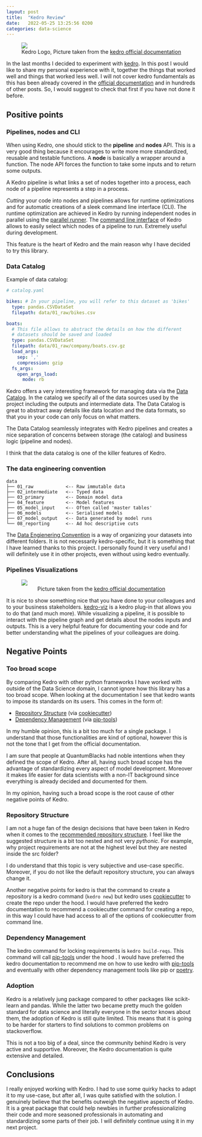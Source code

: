 ```yaml
---
layout: post
title:  "Kedro Review"
date:   2022-05-25 13:25:56 0200
categories: data-science
---
```


<figure>
<img
src="https://kedro.readthedocs.io/en/stable/_images/kedro_icon_no-type_whitebg.svg"
/>
<figcaption style="text-align: center">Kedro Logo, Picture taken from the <a href="https://kedro.readthedocs.io/en/stable/"  target="_blank">kedro official documentation</a></figcaption>
</figure>

In the last months I decided to experiment with [kedro](https://kedro.readthedocs.io/en/stable/#). In this post I would like to share my personal experience with it, together the things that worked well and things that worked less well. I will not cover kedro fundamentals as this has been already covered in the [official documentation](https://kedro.readthedocs.io/en/stable/#) and in hundreds of other posts. So, I would suggest to check that first if you have not done it before.

## Positive points

### Pipelines, nodes and CLI

When using Kedro, one should stick to the **pipeline** and **nodes** API. This is a very good thing because it encourages to write more more standardized, reusable and testable functions. A **node** is basically a wrapper around a function. The node API forces the function to take some inputs and to return some outputs.

A Kedro pipeline is what links a set of nodes together into a process, each node of a pipeline represents a step in a process.

*Cutting* your code into nodes and pipelines allows for runtime optimizations and for automatic creations of a sleek command line interface (CLI). The runtime optimization are achieved in Kedro by running independent nodes in parallel using the [parallel runner](https://kedro.readthedocs.io/en/stable/kedro.runner.ParallelRunner.html). The [command line interface](https://kedro.readthedocs.io/en/stable/development/commands_reference.html?highlight=command%20line) of Kedro allows to easily select which nodes of a pipeline to run. Extremely useful during development.

This feature is the heart of Kedro and the main reason why I have decided to try this library.

### Data Catalog

Example of data catalog:

```yaml
# catalog.yaml

bikes: # In your pipeline, you will refer to this dataset as 'bikes'
  type: pandas.CSVDataSet
  filepath: data/01_raw/bikes.csv

boats:
  # This file allows to abstract the details on how the different
  # datasets should be saved and loaded
  type: pandas.CSVDataSet
  filepath: data/01_raw/company/boats.csv.gz
  load_args:
    sep: ','
    compression: gzip
  fs_args:
    open_args_load:
      mode: rb
```

Kedro offers a very interesting framework for managing data via the [Data Catalog](https://kedro.readthedocs.io/en/stable/data/data_catalog.html). In the catalog we specify all of the data sources used by the project including the outputs and intermediate data. The Data Catalog is great to abstract away details like data location and the data formats, so that you in your code can only focus on what matters.

The Data Catalog seamlessly integrates with Kedro pipelines and creates a nice separation of concerns between storage (the catalog) and business logic (pipeline and nodes).

I think that the data catalog is one of the killer features of Kedro.

### The data engineering convention

```text
data
├── 01_raw            <-- Raw immutable data
├── 02_intermediate   <-- Typed data
├── 03_primary        <-- Domain model data
├── 04_feature        <-- Model features
├── 05_model_input    <-- Often called 'master tables'
├── 06_models         <-- Serialised models
├── 07_model_output   <-- Data generated by model runs
└── 08_reporting      <-- Ad hoc descriptive cuts
```

The [Data Engienering Convention](https://kedro.readthedocs.io/en/0.14.3/06_resources/01_faq.html#what-is-data-engineering-convention) is a way of organizing your datasets into different folders. It is not necessarily kedro-specific, but it is something that I have learned thanks to this project. I personally found it very useful and I will definitely use it in other projects, even without using kedro eventually.

### Pipelines Visualizations

<figure>
<img
src="{{ '/assets/2022-05-15-kedro-review/simple_pipeline.png' | relative_url }}"
/>
<figcaption style="text-align: center">Picture taken from the <a href="https://kedro.readthedocs.io/en/stable/tutorial/create_pipelines.html#visualise-the-pipeline"  target="_blank">kedro official documentation</a></figcaption>
</figure>

It is nice to show something nice that you have done to your colleagues and to your business stakeholders. [kedro-viz](https://github.com/kedro-org/kedro-viz) is a kedro plug-in that allows you to do that (and much more). While visualizing a pipeline, it is possible to interact with the pipeline graph and get details about the nodes inputs and outputs. This is a very helpful feature for documenting your code and for better understanding what the pipelines of your colleagues are doing.

## Negative Points

### Too broad scope

By comparing Kedro with other python frameworks I have worked with outside of the Data Science domain, I cannot ignore how this library has a too broad scope. When looking at the documentation I see that kedro wants to impose its standards on its users. This comes in the form of:

- [Repository Structure](https://kedro.readthedocs.io/en/stable/get_started/starters.html#kedro-starters) (via [cookiecutter](https://cookiecutter.readthedocs.io/en/1.7.2/))
- [Dependency Management](https://kedro.readthedocs.io/en/stable/kedro_project_setup/dependencies.html) (via [pip-tools](https://github.com/jazzband/pip-tools))

In my humble opinion, this is a bit too much for a single package. I understand that those functionalities are kind of optional, however this is not the tone that I get from the official documentation.

I am sure that people at QuantumBlacks had noble intentions when they defined the scope of Kedro. After all, having such broad scope has the advantage of standardizing every aspect of model development. Moreover it makes life easier for data scientists with a non-IT background since everything is already decided and documented for them.

In my opinion, having such a broad scope is the root cause of other negative points of Kedro.

### Repository Structure

I am not a huge fan of the design decisions that have been taken in Kedro when it comes to the [recommended repository structure](https://github.com/kedro-org/kedro-starters). I feel like the suggested structure is a bit too nested and not very *pythonic*. For example, why project requirements are not at the highest level but they are nested inside the src folder?

I do understand that this topic is very subjective and use-case specific. Moreover, if you do not like the default repository structure, you can always change it.

Another negative points for kedro is that the command to create a repository is a kedro command (`kedro new`) but kedro uses [cookiecutter](https://cookiecutter.readthedocs.io/en/1.7.2/) to create the repo under the hood. I would have preferred the kedro documentation to recommend a cookiecutter command for creating a repo, in this way I could have had access to all of the options of cookiecutter from command line.

### Dependency Management

The kedro command for locking requirements is `kedro build-reqs`. This command will call [pip-tools](https://github.com/jazzband/pip-tools) under the hood . I would have preferred the kedro documentation to recommend me on how to use kedro with [pip-tools](https://github.com/jazzband/pip-tools) and eventually with other dependency management tools like pip or [poetry](https://python-poetry.org).

### Adoption

Kedro is a relatively jung package compared to other packages like scikit-learn and pandas. While the latter two became pretty much the golden standard for data science and literally everyone in the sector knows about them, the adoption of Kedro is still quite limited. This means that it is going to be harder for starters to find solutions to common problems on stackoverflow.

This is not a too big of a deal, since the community behind Kedro is very active and supportive. Moreover, the Kedro documentation is quite extensive and detailed.

## Conclusions

I really enjoyed working with Kedro. I had to use some quirky hacks to adapt it to my use-case, but after all, I was quite satisfied with the solution. I genuinely believe that the benefits outweigh the negative aspects of Kedro. It is a great package that could help newbies in further professionalizing their code and more seasoned professionals in automating and standardizing some parts of their job. I will definitely continue using it in my next project.
